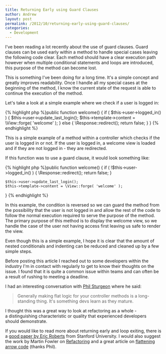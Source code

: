 ```yaml
---
title: Returning Early using Guard Clauses
author: Andrew
layout: post
permalink: /2012/10/returning-early-using-guard-clauses/
categories:
  - Development
---
```

I've been reading a lot recently about the use of guard clauses. Guard clauses can be used early within a method to handle special cases leaving the following code clear. Each method should have a clear execution path however when multiple conditional statements and loops are introduced, this purpose of the method can become lost.

This is something I've been doing for a long time. It's a simple concept and greatly improves readability. Once I handle all my special cases at the beginning of the method, I know the current state of the request is able to continue the execution of the method.<!--more-->

Let's take a look at a simple example where we check if a user is logged in:

{% highlight php %}public function welcome()
{
    if ( $this->user->logged_in() )
    {
        $this->user->update_last_login();
        $this->template->content = \View::forge( 'welcome' );
    }
    else
    {
        \Response::redirect();
        return false;
    }
}
{% endhighlight %}

This is a simple example of a method within a controller which checks if the user is logged in or not. If the user is logged in, a welcome view is loaded and if they are not logged in - they are redirected.

If this function was to use a guard clause, it would look something like:

{% highlight php %}public function welcome()
{
    if ( !$this->user->logged_in() )
    {
        \Response::redirect();
        return false;
    }

    $this->user->update_last_login();
    $this->template->content = \View::forge( 'welcome' );
}
{% endhighlight %}

In this example, the condition is reversed so we can guard the method from the possibility that the user is not logged in and allow the rest of the code to follow the normal execution required to serve the purpose of the method. The primary purpose of this method is to display the welcome view, so we handle the case of the user not having access first leaving us safe to render the view.

Even though this is a simple example, I hope it is clear that the amount of nested conditionals and indenting can be reduced and cleaned up by a few simple steps.

Before posting this article I reached out to some developers within the industry I'm in contact with regularly to get to know their thoughts on the issue. I found that it is quite a common issue within teams and can often be a result of rushing to meeting a deadline.

I had an interesting conversation with <a title="Phil Sturgeon" href="http://philsturgeon.co.uk/" target="_blank">Phil Sturgeon</a> where he said:

> Generally making flat logic for your controller methods is a long-standing thing. It's something devs learn as they mature.

I thought this was a great way to look at refactoring as a whole - a distinguishing characteristic or quality that experienced developers should demonstrate.

If you would like to read more about returning early and loop exiting, there is a <a title="Loop Exits and Structured Programming" href="http://www.cis.temple.edu/~giorgio/cis71/software/roberts/documents/loopexit.txt" target="_blank">good paper by Eric Roberts</a> from Stanford University. I would also suggest the work by Martin Fowler on <a title="Martin Fowler - Refactoring" href="http://refactoring.com/" target="_blank">Refactoring</a> and a great article on <a title="Flattening Arrow Code" href="http://www.codinghorror.com/blog/2006/01/flattening-arrow-code.html" target="_blank">flattening arrow code</a> (thanks Phil).
